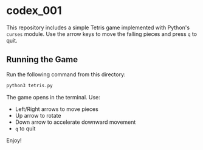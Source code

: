 # codex_001

This repository includes a simple Tetris game implemented with Python's
`curses` module. Use the arrow keys to move the falling pieces and press
`q` to quit.

## Running the Game

Run the following command from this directory:

```bash
python3 tetris.py
```

The game opens in the terminal. Use:
- Left/Right arrows to move pieces
- Up arrow to rotate
- Down arrow to accelerate downward movement
- `q` to quit

Enjoy!
